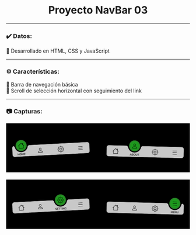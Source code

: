 <div id="titulo" align="center">
    <h1>Proyecto NavBar 03</h1>
</div>

---

<div id="datos">
    <h3>✔️ Datos:</h3>
    <p>
	🔹 Desarrollado en HTML, CSS y JavaScript <br>
    </p>
</div>

---

<div id="caracteristicas">
    <h3>⚙️ Características:</h3>
    <p>
        🔸 Barra de navegación básica <br>
        🔸 Scroll de selección horizontal con seguimiento del link<br>
    </p>
</div>

---

<div id="capturas" align="center">
    <h3 align="left"> 📷 Capturas:</h3>
    <img src="https://github.com/elchino8779/ImagenesGitHub/blob/main/ShotsImages/NavBar-03/img01.png?raw=true" alt="Cap1" width="800">
    <br><br>
    <img src="https://github.com/elchino8779/ImagenesGitHub/blob/main/ShotsImages/NavBar-03/img02.png?raw=true" alt="Cap2" width="800">
</div>
